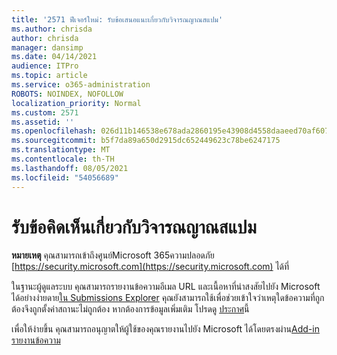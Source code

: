 ```yaml
---
title: '2571 ฟีเจอร์ใหม่: รับข้อเสนอแนะเกี่ยวกับวิจารณญาณสแปม'
ms.author: chrisda
author: chrisda
manager: dansimp
ms.date: 04/14/2021
audience: ITPro
ms.topic: article
ms.service: o365-administration
ROBOTS: NOINDEX, NOFOLLOW
localization_priority: Normal
ms.custom: 2571
ms.assetid: ''
ms.openlocfilehash: 026d11b146538e678ada2860195e43908d4558daaeed70af607e34ec427d0501
ms.sourcegitcommit: b5f7da89a650d2915dc652449623c78be6247175
ms.translationtype: MT
ms.contentlocale: th-TH
ms.lasthandoff: 08/05/2021
ms.locfileid: "54056689"
---
```

# <a name="get-feedback-about-spam-judgments"></a>รับข้อคิดเห็นเกี่ยวกับวิจารณญาณสแปม

**หมายเหตุ** คุณสามารถเข้าถึงศูนย์Microsoft 365ความปลอดภัย [https://security.microsoft.com](https://security.microsoft.com) ได้ที่

ในฐานะผู้ดูแลระบบ คุณสามารถรายงานข้อความอีเมล URL และเนื้อหาที่น่าสงสัยไปยัง Microsoft ได้อย่างง่ายดาย[ใน Submissions Explorer](https://security.microsoft.com/reportsubmission) คุณยังสามารถใช้เพื่อช่วยเข้าใจว่าเหตุใดข้อความที่ถูกต้องจึงถูกตั้งค่าสถานะไม่ถูกต้อง หากต้องการข้อมูลเพิ่มเติม โปรดดู [ประกาศ](https://techcommunity.microsoft.com/t5/Security-Privacy-and-Compliance/Empower-security-teams-to-easily-report-suspicious-emails-amp/ba-p/752622)นี้

เพื่อให้ง่ายขึ้น คุณสามารถอนุญาตให้ผู้ใช้ของคุณรายงานไปยัง Microsoft ได้โดยตรงผ่าน[Add-in รายงานข้อความ](https://appsource.microsoft.com/product/office/WA104381180?src=office&tab=Overview)
